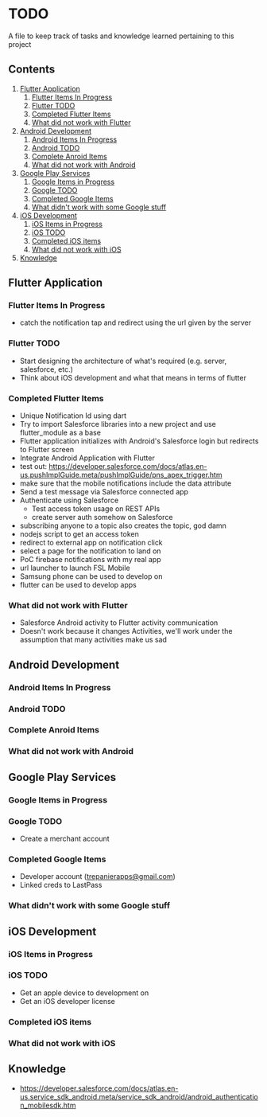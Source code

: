 # TODO
A file to keep track of tasks and knowledge learned pertaining to this project

## Contents
1. [Flutter Application](#flutter-application)
   1. [Flutter Items In Progress](#flutter-items-in-progress)
   1. [Flutter TODO](#flutter-todo)
   1. [Completed Flutter Items](#completed-flutter-items)
   1. [What did not work with Flutter](#what-did-not-work-with-flutter)
1. [Android Development](#android-development)
   1. [Android Items In Progress](#android-items-in-progress)
   1. [Android TODO](#android-todo)
   1. [Complete Anroid Items](#complete-anroid-items)
   1. [What did not work with Android](#what-did-not-work-with-android)
1. [Google Play Services](#google-play-services)
   1. [Google Items in Progress](#google-items-in-progress)
   1. [Google TODO](#google-todo)
   1. [Completed Google Items](#completed-google-items)
   1. [What didn't work with some Google stuff](#what-didn't-work-with-some-google-stuff)
1. [iOS Development](#ios-development)
   1. [iOS Items in Progress](#ios-items-in-progress)
   1. [iOS TODO](#ios-todo)
   1. [Completed iOS items](#completed-ios-items)
   1. [What did not work with iOS](#what-did-not-work-with-ios)
1. [Knowledge](#knowledge)

## Flutter Application

### Flutter Items In Progress
- catch the notification tap and redirect using the url given by the server

### Flutter TODO
- Start designing the architecture of what's required (e.g. server, salesforce, etc.)
- Think about iOS development and what that means in terms of flutter

### Completed Flutter Items
- Unique Notification Id using dart
- Try to import Salesforce libraries into a new project and use flutter_module as a base
- Flutter application initializes with Android's Salesforce login but redirects to Flutter screen
- Integrate Android Application with Flutter
- test out: https://developer.salesforce.com/docs/atlas.en-us.pushImplGuide.meta/pushImplGuide/pns_apex_trigger.htm
- make sure that the mobile notifications include the data attribute
- Send a test message via Salesforce connected app
- Authenticate using Salesforce
  - Test access token usage on REST APIs
  - create server auth somehow on Salesforce
- subscribing anyone to a topic also creates the topic, god damn
- nodejs script to get an access token
- redirect to external app on notification click
- select a page for the notification to land on
- PoC firebase notifications with my real app
- url launcher to launch FSL Mobile
- Samsung phone can be used to develop on
- flutter can be used to develop apps

### What did not work with Flutter
- Salesforce Android activity to Flutter activity communication
- Doesn't work because it changes Activities, we'll work under the assumption that many activities make us sad

## Android Development
### Android Items In Progress
### Android TODO
### Complete Anroid Items
### What did not work with Android

## Google Play Services

### Google Items in Progress

### Google TODO
- Create a merchant account

### Completed Google Items
- Developer account (trepanierapps@gmail.com)
- Linked creds to LastPass

### What didn't work with some Google stuff

## iOS Development

### iOS Items in Progress

### iOS TODO
- Get an apple device to development on
- Get an iOS developer license

### Completed iOS items

### What did not work with iOS

## Knowledge
- https://developer.salesforce.com/docs/atlas.en-us.service_sdk_android.meta/service_sdk_android/android_authentication_mobilesdk.htm